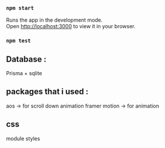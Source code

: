 ### `npm start`

Runs the app in the development mode.\
Open [http://localhost:3000](http://localhost:3000) to view it in your browser.

### `npm test`

## Database :

Prisma + sqlite

## packages that i used :

aos -> for scroll down animation
framer motion -> for animation

## css

module styles
